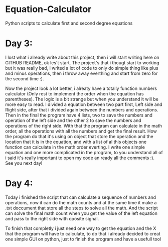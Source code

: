 # Equation-Calculator
Python scripts to calculate first and second degree equations

# Day 3: 
I lost what i already write about this project, then i will start writing here on GITHUB README, ok les't start.
The project's that i thougt start to working but it was really bad, i writed a lot of code to only do simple thing like plus and minus operations, then i throw away everthing and start from zero for the second time :).

Now the project look a lot better, i alreaty have a totally function numbers calculator (Only rest to implement the order when the equation has parentheses). The logic is a bit strange but when you understand it will be more easy to read. I divided a equation between two part first, Left side and Right side, after that i divided again between the numbers and operations. Then in the final the program have 4 lists,
two to save the numbers and operation of the left side and the other 2 to save the numbers and operations of the right side. With that the program can calculate in the math order, all the operations with all the numbers and get the final result. How the program do that it's using on object that store the operation and the location that it is in the equation, and with a list of al this objects one function can calculate in the math order everting. I write one simple equation and one more complicated in the program, to you understand all of i said it's really important to open my code an ready all the comments :). See you next day! 

# Day 4:
Today i finished the script that can calculate a sequence of numbers and operations, now it can do the math counts and at the same time it make a .txt doccument that store all the steps to solve all the math. And the script can solve the final math count when you get the value of the left equation and pass to the right side with oposite signal.

To finish that completly i just need one way to get the equation and the X that the program will have to calculate, to do that i already decided to creat one simple GUI on python, just to finish the program and have a usefull tool
